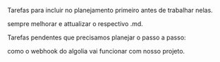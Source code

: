 Tarefas para incluir  no planejamento primeiro antes de trabalhar nelas.

sempre melhorar e attualizar o respectivo .md.

Tarefas pendentes que precisamos planejar o passo a passo:


como o webhook do algolia vai funcionar com nosso projeto.